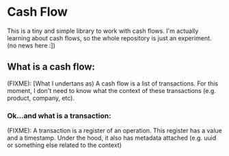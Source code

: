 # Cash Flow

This is a tiny and simple library to work with cash flows. I'm actually learning about cash flows,
so the whole repository is just an experiment. (no news here :])

## What is a cash flow:

(FIXME): [What I undertans as) A cash flow is a list of transactions. For this moment, I don't need
to know what the context of these transactions (e.g. product, company, etc).

### Ok...and what is a transaction:

(FIXME): A transaction is a register of an operation. This register has a value and a timestamp.
Under the hood, it also has metadata attached (e.g. uuid or something else related to the context)

